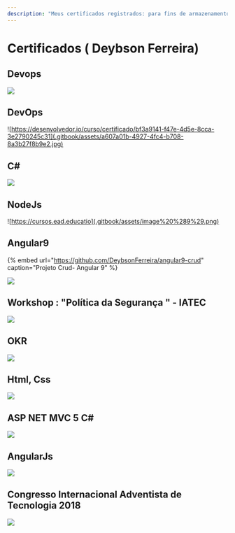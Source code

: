 ```yaml
---
description: "Meus certificados registrados: para fins de armazenamento/histórico/motivação \U0001F603"
---
```


# Certificados \( Deybson Ferreira\)

## Devops

![](.gitbook/assets/captura-de-tela-2021-08-30-082609.png)

## DevOps

![https://desenvolvedor.io/curso/certificado/bf3a9141-f47e-4d5e-8cca-3e2790245c31](.gitbook/assets/a607a01b-4927-4fc4-b708-8a3b27f8b9e2.jpg)

## C\# 

![](.gitbook/assets/captura-de-tela-2021-03-17-094858.jpg)

## NodeJs

![https://cursos.ead.educatio](.gitbook/assets/image%20%289%29.png)

## Angular9

{% embed url="https://github.com/DeybsonFerreira/angular9-crud" caption="Projeto Crud- Angular 9" %}

![](.gitbook/assets/image%20%288%29.png)

## Workshop : "Política da Segurança " - IATEC

![](.gitbook/assets/image%20%286%29.png)

## OKR

![](.gitbook/assets/image%20%281%29.png)

## Html, Css

![](.gitbook/assets/image%20%282%29.png)

## ASP NET MVC 5 C\#

![](.gitbook/assets/image%20%283%29.png)

## AngularJs

![](.gitbook/assets/image.png)

## Congresso Internacional Adventista de Tecnologia 2018

![](.gitbook/assets/ciat.jpg)

